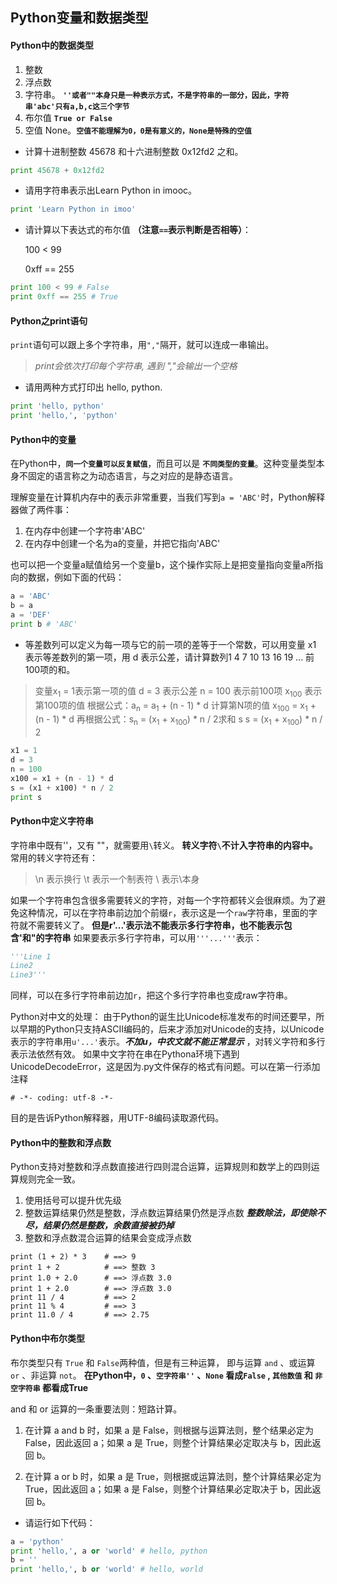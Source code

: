 ## Python变量和数据类型

#### Python中的数据类型

1. 整数
2. 浮点数
3. 字符串。 __`''或者""本身只是一种表示方式，不是字符串的一部分，因此，字符串'abc'只有a,b,c这三个字节`__
4. 布尔值 **`True or False`**
5. 空值 None。**`空值不能理解为0，0是有意义的，None是特殊的空值`**

* 计算十进制整数 45678 和十六进制整数 0x12fd2 之和。

```Python {.line-numbers}
print 45678 + 0x12fd2
```

* 请用字符串表示出Learn Python in imooc。
```Python {.line-numbers}
print 'Learn Python in imoo'
```

* 请计算以下表达式的布尔值 **（注意`==`表示判断是否相等）**：

    100 < 99

    0xff == 255
```Python {.line-numbers}
print 100 < 99 # False
print 0xff == 255 # True
```
#### Python之print语句

`print`语句可以跟上多个字符串，用`","`隔开，就可以连成一串输出。
> *print会依次打印每个字符串, 遇到 ","会输出一个空格*
* 请用两种方式打印出 hello, python.
```Python {.line-numbers}
print 'hello, python'
print 'hello,', 'python'
```
#### Python中的变量

在Python中，**`同一个变量可以反复赋值`**，而且可以是 **`不同类型的变量`**。这种变量类型本身不固定的语言称之为动态语言，与之对应的是静态语言。

理解变量在计算机内存中的表示非常重要，当我们写到`a = 'ABC'`时，Python解释器做了两件事：

1. 在内存中创建一个字符串'ABC'
2. 在内存中创建一个名为a的变量，并把它指向'ABC'

也可以把一个变量a赋值给另一个变量b，这个操作实际上是把变量指向变量a所指向的数据，例如下面的代码：
```Python {.line-numbers}
a = 'ABC'
b = a
a = 'DEF'
print b # 'ABC'
```
* 等差数列可以定义为每一项与它的前一项的差等于一个常数，可以用变量 x1 表示等差数列的第一项，用 d 表示公差，请计算数列1 4 7 10 13 16 19 ... 前100项的和。
> 变量x<sub>1</sub> = 1表示第一项的值
    d = 3 表示公差
    n = 100 表示前100项
    x<sub>100</sub> 表示第100项的值
    根据公式：a<sub>n</sub> = a<sub>1</sub> + (n - 1) * d 计算第N项的值
    x<sub>100</sub> = x<sub>1</sub> + (n - 1) * d
    再根据公式：s<sub>n</sub> = (x<sub>1</sub> + x<sub>100</sub>) * n / 2求和 s
    s = (x<sub>1</sub> + x<sub>100</sub>) * n / 2

```Python {.line-numbers}
x1 = 1
d = 3
n = 100
x100 = x1 + (n - 1) * d
s = (x1 + x100) * n / 2
print s
```

#### Python中定义字符串

字符串中既有''，又有 ""，就需要用`\`转义。
**转义字符`\`不计入字符串的内容中。**
常用的转义字符还有：
> \n 表示换行
\t 表示一个制表符
\\ 表示\本身

如果一个字符串包含很多需要转义的字符，对每一个字符都转义会很麻烦。为了避免这种情况，可以在字符串前边加个前缀`r`，表示这是一个`raw`字符串，里面的字符就不需要转义了。
**但是r'...'表示法不能表示多行字符串，也不能表示包含'和"的字符串**
如果要表示多行字符串，可以用`'''...'''`表示：
```Python
'''Line 1
Line2
Line3'''
```
同样，可以在多行字符串前边加`r`，把这个多行字符串也变成raw字符串。

Python对中文的处理：
由于Python的诞生比Unicode标准发布的时间还要早，所以早期的Python只支持ASCII编码的，后来才添加对Unicode的支持，以Unicode表示的字符串用`u'...'`表示。***不加u，中农文就不能正常显示*** ，对转义字符和多行表示法依然有效。
如果中文字符在串在Pythona环境下遇到UnicodeDecodeError，这是因为.py文件保存的格式有问题。可以在第一行添加注释
```
# -*- coding: utf-8 -*-
```
目的是告诉Python解释器，用UTF-8编码读取源代码。

#### Python中的整数和浮点数

Python支持对整数和浮点数直接进行四则混合运算，运算规则和数学上的四则运算规则完全一致。
1. 使用括号可以提升优先级
2. 整数运算结果仍然是整数，浮点数运算结果仍然是浮点数 ***整数除法，即使除不尽，结果仍然是整数，余数直接被扔掉***
3. 整数和浮点数混合运算的结果会变成浮点数
```Python{.line-numbers}
print (1 + 2) * 3    # ==> 9
print 1 + 2          # ==> 整数 3
print 1.0 + 2.0      # ==> 浮点数 3.0
print 1 + 2.0        # ==> 浮点数 3.0
print 11 / 4         # ==> 2
print 11 % 4         # ==> 3
print 11.0 / 4       # ==> 2.75
```

#### Python中布尔类型

布尔类型只有 `True` 和 `False`两种值，但是有三种运算， 即与运算 `and` 、或运算 `or` 、非运算 `not`。
**在Python中，`0` 、`空字符串''` 、`None` 看成`False` , `其他数值` 和 `非空字符串` 都看成True**

 and 和 or 运算的一条重要法则：短路计算。

1. 在计算 a and b 时，如果 a 是 False，则根据与运算法则，整个结果必定为 False，因此返回 a；如果 a 是 True，则整个计算结果必定取决与 b，因此返回 b。

2. 在计算 a or b 时，如果 a 是 True，则根据或运算法则，整个计算结果必定为 True，因此返回 a；如果 a 是 False，则整个计算结果必定取决于 b，因此返回 b。

* 请运行如下代码：
```Python {.line-numbers}
a = 'python'
print 'hello,', a or 'world' # hello, python
b = ''
print 'hello,', b or 'world' # hello, world
```

